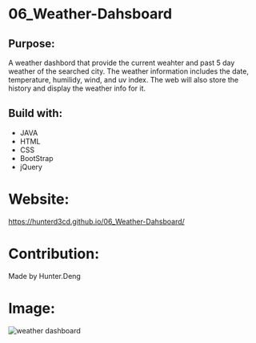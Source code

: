 # 06_Weather-Dahsboard
## Purpose:

A weather dashbord that provide the current weahter and past 5 day weather of the searched city. The weather information includes the date, temperature, humilidy, wind, and uv index. The web will also store the history and display the weather info for it. 

## Build with:

- JAVA
- HTML
- CSS
- BootStrap
- jQuery

# Website:
https://hunterd3cd.github.io/06_Weather-Dahsboard/

# Contribution:

Made by Hunter.Deng

# Image:
![weather dashboard](https://user-images.githubusercontent.com/82790906/123577324-7990f800-d788-11eb-80c1-dba5de1dbcbe.PNG)
